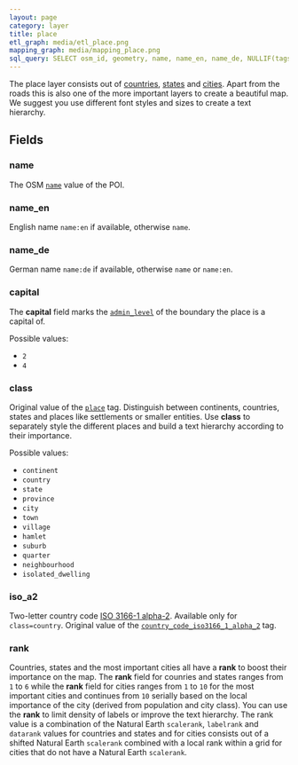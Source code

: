 ```yaml
---
layout: page
category: layer
title: place
etl_graph: media/etl_place.png
mapping_graph: media/mapping_place.png
sql_query: SELECT osm_id, geometry, name, name_en, name_de, NULLIF(tags->'name_int', '') AS "name_int", NULLIF(tags->'name:latin', '') AS "name:latin", NULLIF(tags->'name:nonlatin', '') AS "name:nonlatin", class, rank, capital, iso_a2 FROM layer_place(ST_SetSRID('BOX3D(-20037508.34 -20037508.34, 20037508.34 20037508.34)'::box3d, 3857), 14, 1)
---
```

The place layer consists out of [countries](http://wiki.openstreetmap.org/wiki/Tag:place%3Dcountry),
[states](http://wiki.openstreetmap.org/wiki/Tag:place%3Dstate) and [cities](http://wiki.openstreetmap.org/wiki/Key:place).
Apart from the roads this is also one of the more important layers to create a beautiful map.
We suggest you use different font styles and sizes to create a text hierarchy.

## Fields

### name

The OSM [`name`](http://wiki.openstreetmap.org/wiki/Key:name) value of the POI.

### name_en

English name `name:en` if available, otherwise `name`.

### name_de

German name `name:de` if available, otherwise `name` or `name:en`.

### capital

The **capital** field marks the
[`admin_level`](http://wiki.openstreetmap.org/wiki/Tag:boundary%3Dadministrative#admin_level)
of the boundary the place is a capital of.

Possible values:

- `2`
- `4`


### class

Original value of the
[`place`](http://wiki.openstreetmap.org/wiki/Key:place) tag.
Distinguish between continents, countries, states and
places like settlements or smaller entities.
Use **class** to separately style the different places and build
a text hierarchy according to their importance.

Possible values:

- `continent`
- `country`
- `state`
- `province`
- `city`
- `town`
- `village`
- `hamlet`
- `suburb`
- `quarter`
- `neighbourhood`
- `isolated_dwelling`


### iso_a2

Two-letter country code [ISO 3166-1 alpha-2](https://en.wikipedia.org/wiki/ISO_3166-1_alpha-2). Available only for `class=country`.
Original value of the
[`country_code_iso3166_1_alpha_2`](http://wiki.openstreetmap.org/wiki/Tag:place%3Dcountry) tag.

### rank

Countries, states and the most important cities all have a
**rank** to boost their importance on the map.
The **rank** field for counries and states ranges from
`1` to `6` while the **rank** field for cities ranges from
`1` to `10` for the most important cities
and continues from `10` serially based on the
local importance of the city (derived from population and city class).
You can use the **rank** to limit density of labels or improve
the text hierarchy.
The rank value is a combination of the Natural Earth
`scalerank`, `labelrank` and `datarank` values for countries
and states and for cities consists out of a shifted
Natural Earth `scalerank` combined with a local rank
within a grid for cities that do not have a Natural Earth `scalerank`.





